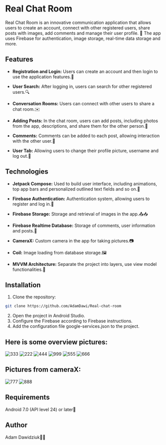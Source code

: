 # Real Chat Room

Real Chat Room is an innovative communication application that allows users to create an account, connect with other registered users, share posts with images, add comments and manage their user profile. 🚀
The app uses Firebase for authentication, image storage, real-time data storage and more.

## Features

- **Registration and Login:** Users can create an account and then login to use the application features.📝

- **User Search:** After logging in, users can search for other registered users.🔍

- **Conversation Rooms:** Users can connect with other users to share a chat room.✉️

- **Adding Posts:** In the chat room, users can add posts, including photos from the app, descriptions, and share them for the other person.📸

- **Comments:** Comments can be added to each post, allowing interaction with the other user.💬

- **User Tab:** Allowing users to change their profile picture, username and log out.🔄

## Technologies

- **Jetpack Compose:** Used to build user interface, including animations, top app bars and personalized outlined text fields and so on.🎨

- **Firebase Authentication:** Authentication system, allowing users to register and log in.🔐

- **Firebase Storage:** Storage and retrieval of images in the app.📤📥

- **Firebase Realtime Database:** Storage of comments, user information and posts.💾

- **CameraX:** Custom camera in the app for taking pictures.📷

- **Coil:** Image loading from database storage.🖼️

- **MVVM Architecture:** Separate the project into layers, use view model functionalities.🔧

## Installation

1. Clone the repository:
```bash
git clone https://github.com/AdamDawi/Real-chat-room
```
2. Open the project in Android Studio.
3. Configure the Firebase according to Firebase instructions.
4. Add the configuration file google-services.json to the project.

## Here is some overview pictures:
![333](https://github.com/AdamDawi/Real-chat-room/assets/49430055/42538ef2-b72f-425b-bdea-b591d06f4062)
![222](https://github.com/AdamDawi/Real-chat-room/assets/49430055/6e2925de-5bd9-4d25-aad5-99f5714d8424)
![444](https://github.com/AdamDawi/Real-chat-room/assets/49430055/39b12fe2-d1f1-47a3-b8dc-f6785a44a1d1)
![999](https://github.com/AdamDawi/Real-chat-room/assets/49430055/6500b1e0-4208-4cd8-808b-b4d730597715)
![555](https://github.com/AdamDawi/Real-chat-room/assets/49430055/fc70e1d5-9388-4a3e-b7d5-3929fc71fc24)
![666](https://github.com/AdamDawi/Real-chat-room/assets/49430055/abf1c0d8-df24-459b-8c68-18d69f6378d8)

## Pictures from cameraX:
![777](https://github.com/AdamDawi/Real-chat-room/assets/49430055/ef9bf37c-fc97-4459-845b-e023690bb981)
![888](https://github.com/AdamDawi/Real-chat-room/assets/49430055/97bca917-7095-4ccf-9857-c4c65a693e26)

## Requirements
Android 7.0 (API level 24) or later📱

## Author

Adam Dawidziuk🧑‍💻

